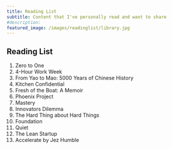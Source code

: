 ```yaml
---
title: Reading List
subtitle: Content that I've personally read and want to share
#description:
featured_image: /images/readinglist/library.jpg
---
```


## Reading List

1. Zero to One
2. 4-Hour Work Week
3. From Yao to Mao: 5000 Years of Chinese History
4. Kitchen Confidential
5. Fresh of the Boat: A Memoir
6. Phoenix Project
7. Mastery
8. Innovators Dilemma
9. The Hard Thing about Hard Things
10. Foundation
11. Quiet
12. The Lean Startup
13. Accelerate by Jez Humble
